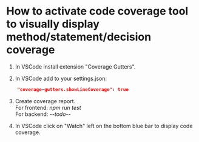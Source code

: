 # How to activate code coverage tool to visually display method/statement/decision coverage

1. In VSCode install extension "Coverage Gutters".

2. In VSCode add to your settings.json:<br>
```json
    "coverage-gutters.showLineCoverage": true
```

3. Create coverage report.<br>
For frontend: *npm run test*<br>
For backend: *--todo--*

4. In VSCode click on "Watch" left on the bottom blue bar to display code coverage.



